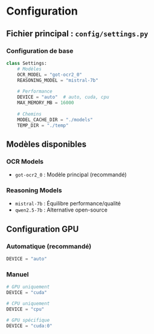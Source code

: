 # Configuration

## Fichier principal : `config/settings.py`

### Configuration de base
```python
class Settings:
    # Modèles
    OCR_MODEL = "got-ocr2_0"
    REASONING_MODEL = "mistral-7b"
    
    # Performance
    DEVICE = "auto"  # auto, cuda, cpu
    MAX_MEMORY_MB = 16000
    
    # Chemins
    MODEL_CACHE_DIR = "./models"
    TEMP_DIR = "./temp"
```

## Modèles disponibles

### OCR Models
- `got-ocr2_0` : Modèle principal (recommandé)

### Reasoning Models
- `mistral-7b` : Équilibre performance/qualité
- `qwen2.5-7b` : Alternative open-source

## Configuration GPU

### Automatique (recommandé)
```python
DEVICE = "auto"
```

### Manuel
```python
# GPU uniquement
DEVICE = "cuda"

# CPU uniquement  
DEVICE = "cpu"

# GPU spécifique
DEVICE = "cuda:0"
```